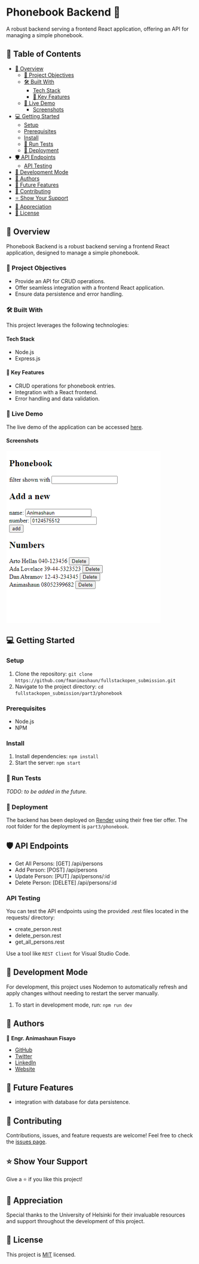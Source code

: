 # Phonebook Backend 📖

A robust backend serving a frontend React application, offering an API for managing a simple phonebook.

## 📗 Table of Contents

- [📖 Overview](#overview)
  - [🎯 Project Objectives](#project-objectives)
  - [🛠 Built With](#built-with)
    - [Tech Stack](#tech-stack)
    - [🔑 Key Features](#key-features)
  - [🚀 Live Demo](#live-demo)
    - [Screenshots](#screenshots)
- [💻 Getting Started](#getting-started)
  - [Setup](#setup)
  - [Prerequisites](#prerequisites)
  - [Install](#install)
  - [🧪 Run Tests](#run-tests)
  - [🚀 Deployment](#deployment)
- [🛡️ API Endpoints](#api-endpoints)
  - [API Testing](#api-testing)
- [🔧 Development Mode](#development-mode)
- [👥 Authors](#authors)
- [🔭 Future Features](#future-features)
- [🤝 Contributing](#contributing)
- [⭐️ Show Your Support](#support)
- [🙏 Appreciation](#appreciation)
- [📝 License](#license)


## 📖 Overview

Phonebook Backend is a robust backend serving a frontend React application, designed to manage a simple phonebook.

### 🎯 Project Objectives

- Provide an API for CRUD operations.
- Offer seamless integration with a frontend React application.
- Ensure data persistence and error handling.

### 🛠 Built With

This project leverages the following technologies:

#### Tech Stack

- Node.js
- Express.js

#### 🔑 Key Features

- CRUD operations for phonebook entries.
- Integration with a React frontend.
- Error handling and data validation.

### 🚀 Live Demo

The live demo of the application can be accessed [here](https://phonebook-backend-xscy.onrender.com/).

#### Screenshots

![](screenshots/phonebook.png)

## 💻 Getting Started

### Setup

1. Clone the repository: `git clone https://github.com/fmanimashaun/fullstackopen_submission.git`
2. Navigate to the project directory: `cd fullstackopen_submission/part3/phonebook`

### Prerequisites

- Node.js
- NPM

### Install

1. Install dependencies: `npm install`
2. Start the server: `npm start`

### 🧪 Run Tests

_TODO: to be added in the future._

### 🚀 Deployment

The backend has been deployed on [Render](https://www.render.com/) using their free tier offer. The root folder for the deployment is `part3/phonebook`.

## 🛡️ API Endpoints

- Get All Persons: [GET] /api/persons
- Add Person: [POST] /api/persons
- Update Person: [PUT] /api/persons/:id
- Delete Person: [DELETE] /api/persons/:id

### API Testing

You can test the API endpoints using the provided .rest files located in the requests/ directory:

- create_person.rest
- delete_person.rest
- get_all_persons.rest

Use a tool like `REST Client` for Visual Studio Code.

## 🔧 Development Mode

For development, this project uses Nodemon to automatically refresh and apply changes without needing to restart the server manually.

1. To start in development mode, run: `npm run dev`

## 👥 Authors

👤 **Engr. Animashaun Fisayo**

- [GitHub](https://github.com/fmanimashaun)
- [Twitter](https://twitter.com/fmanimashaun)
- [LinkedIn](https://www.linkedin.com/in/fmanimashaun/)
- [Website](https://fmanimashaun.com)

## 🔭 Future Features

- integration with database for data persistence.

## 🤝 Contributing

Contributions, issues, and feature requests are welcome! Feel free to check the [issues page](../../issues/).

## ⭐️ Show Your Support

Give a ⭐️ if you like this project!

## 🙏 Appreciation

Special thanks to the University of Helsinki for their invaluable resources and support throughout the development of this project.

## 📝 License

This project is [MIT](./LICENSE) licensed.
